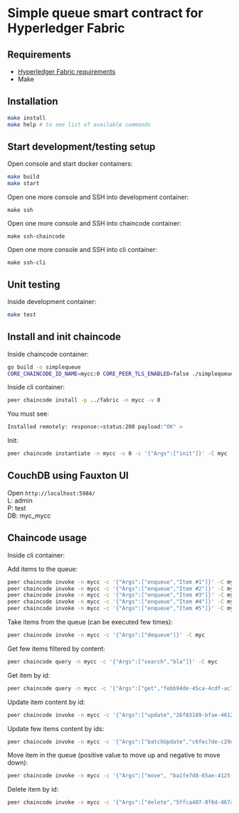 # Simple queue smart contract for Hyperledger Fabric

## Requirements

- [Hyperledger Fabric requirements](https://hyperledger-fabric.readthedocs.io/en/latest/prereqs.html)
- Make

## Installation

```bash
make install
make help # to see list of available commands
```

## Start development/testing setup

Open console and start docker containers:

```bash
make build
make start
```

Open one more console and SSH into development container:

```make
make ssh
```

Open one more console and SSH into chaincode container:

```make
make ssh-chaincode
```

Open one more console and SSH into cli container:

```make
make ssh-cli
```

## Unit testing

Inside development container:

```bash
make test
```

## Install and init chaincode

Inside chaincode container:

```bash
go build -o simplequeue
CORE_CHAINCODE_ID_NAME=mycc:0 CORE_PEER_TLS_ENABLED=false ./simplequeue -peer.address peer:7052
```

Inside cli container:

```bash
peer chaincode install -p ../fabric -n mycc -v 0
```

You must see:

```bash
Installed remotely: response:<status:200 payload:"OK" >
```

Init:

```bash
peer chaincode instantiate -n mycc -v 0 -c '{"Args":["init"]}' -C myc
```

## CouchDB using Fauxton UI

Open `http://localhost:5984/` <br />
L: admin <br />
P: test <br />
DB: myc_mycc <br />

## Chaincode usage

Inside cli container:

Add items to the queue:
```bash
peer chaincode invoke -n mycc -c '{"Args":["enqueue","Item #1"]}' -C myc
peer chaincode invoke -n mycc -c '{"Args":["enqueue","Item #2"]}' -C myc
peer chaincode invoke -n mycc -c '{"Args":["enqueue","Item #3"]}' -C myc
peer chaincode invoke -n mycc -c '{"Args":["enqueue","Item #4"]}' -C myc
peer chaincode invoke -n mycc -c '{"Args":["enqueue","Item #5"]}' -C myc
```

Take items from the queue (can be executed few times):
```bash
peer chaincode invoke -n mycc -c '{"Args":["dequeue"]}' -C myc
```

Get few items filtered by content:
```bash
peer chaincode query -n mycc -c '{"Args":["search","bla"]}' -C myc
```

Get item by id:
```bash
peer chaincode query -n mycc -c '{"Args":["get","febb94de-45ca-4cdf-ac73-eb7062bf5999"]}' -C myc
```

Update item content by id:
```bash
peer chaincode invoke -n mycc -c '{"Args":["update","26f83189-bfae-4612-b1c5-608d35af675c", "bla-1234567"]}' -C myc
```

Update few items content by ids:
```bash
peer chaincode invoke -n mycc -c '{"Args":["batchUpdate","c6fec7de-c29d-4e43-98d6-23c1077ab9ce", "bla-090909", "196e69c8-b716-4048-b930-77d65674d466", "Something else"]}' -C myc
```

Move item in the queue (positive value to move up and negative to move down):
```bash
peer chaincode invoke -n mycc -c '{"Args":["move", "ba1fe7d8-65ae-4125-b5b3-1ffbfcfe2062", "-2"]}' -C myc
```

Delete item by id:
```bash
peer chaincode invoke -n mycc -c '{"Args":["delete","5ffca407-8f6d-467a-80c0-b3194e775728"]}' -C myc
```


